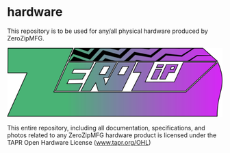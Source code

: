 # hardware

This repository is to be used for any/all physical hardware produced by ZeroZipMFG. 

<img src="https://github.com/ZeroZipMFG/branding/blob/main/zerozip_logo_final.svg" />

This entire repository, including all documentation, specifications, and photos related to any ZeroZipMFG 
hardware product is licensed under the TAPR Open Hardware License (www.tapr.org/OHL)
